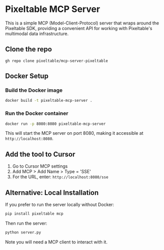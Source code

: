 # Pixeltable MCP Server

This is a simple MCP (Model-Client-Protocol) server that wraps around the Pixeltable SDK, providing a convenient API for working with Pixeltable's multimodal data infrastructure.

## Clone the repo
`gh repo clone pixeltable/mcp-server-pixeltable`

## Docker Setup

### Build the Docker image
```bash
docker build -t pixeltable-mcp-server .
```

### Run the Docker container
```bash
docker run -p 8080:8080 pixeltable-mcp-server
```

This will start the MCP server on port 8080, making it accessible at `http://localhost:8080`.

## Add the tool to Cursor
1. Go to Cursor MCP settings
2. Add MCP > Add Name > Type = 'SSE'
3. For the URL, enter: `http://localhost:8080/sse`

## Alternative: Local Installation

If you prefer to run the server locally without Docker:

```bash
pip install pixeltable mcp
```

Then run the server:
```bash
python server.py
```

Note you will need a MCP client to interact with it.